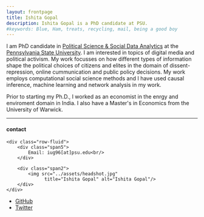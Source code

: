 ```yaml
---
layout: frontpage
title: Ishita Gopal
description: Ishita Gopal is a PhD candidate at PSU. 
#keywords: Blue, Ham, treats, recycling, mail, being a good boy
---
```


I am PhD candidate in <u>Political Science & Social Data Analytics</u> at the <u>Pennsylvania State University</u>. I am interested in topics of digital media and political activism. My work focusses on how different types of information shape the political choices of citizens and elites in the domain of dissent-repression, online cummunication and public policy decisions. My work employs computational social science methods and I have used causal inference, machine learning and network analysis in my work. 

Prior to starting my Ph.D., I worked as an economist in the enrgy and enviroment domain in India. I also have a Master's in Economics from the University of Warwick. 

<!--[curriculum vitae ![CV as pdf]({{ BASE_PATH }}/pages/icons16/pdf-icon.png)]({{ BASE_PATH }}/assets/CV.pdf)<br/>-->


---


<div class="container">
<h4><a name="contact"></a>contact</h4>

    <div class="row-fluid">
        <div class="span5">
            Email: iug96[at]psu.edu<br/>
        </div>

        <div class="span2">
            <img src="../assets/headshot.jpg"
                  title="Ishita Gopal" alt="Ishita Gopal"/>
        </div>
    </div>
</div>


<div class="navbar">
  <div class="navbar-inner">
      <ul class="nav">
          <li><a href="https://github.com/IshitaGopal">GitHub</a></li>
          <li><a href="https://twitter.com/izzigopal">Twitter </a></li>
      </ul>
  </div>
</div>